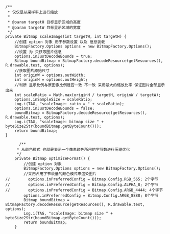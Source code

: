     /**
     * 仅仅是从采样率上进行缩放
     *
     * @param targetH 目标显示区域的高度
     * @param targetW 目标显示区域的宽度
     */
    private Bitmap scaleImage(int targetW, int targetH) {
        //创建 option 对象 用于参数设置 以及 信息装载
        BitmapFactory.Options options = new BitmapFactory.Options();
        //设置 为 只获取图片信息
        options.inJustDecodeBounds = true;
        Bitmap boundBitmap = BitmapFactory.decodeResource(getResources(), R.drawable.test, options);
        //获取图片原始尺寸
        int originW = options.outWidth;
        int originH = options.outHeight;
        //判断 显示比例与原图像比例是否一致 不一致 采用最大的缩放比率 保证图片全部显示出来
        int scaleRatio = Math.max(originH / targetH, originW / targetW);
        options.inSampleSize = scaleRatio;
        Log.i(TAG, "scaleImage: ratio = " + scaleRatio);
        options.inJustDecodeBounds = false;
        boundBitmap = BitmapFactory.decodeResource(getResources(), R.drawable.test, options);
        Log.i(TAG, "scaleImage: bitmap size " + byteSize2Str(boundBitmap.getByteCount()));
        return boundBitmap;
    }
    
          /**
         * 从颜色模式 也就是表示一个像素颜色所用的字节数进行压缩优化
         */
        private Bitmap optimizeFormat() {
            //创建 option 对象
            BitmapFactory.Options options = new BitmapFactory.Options();
            //采用占用字节最低的颜色模式来渲染图片  
    //        options.inPreferredConfig = Bitmap.Config.RGB_565; 2个字节
    //        options.inPreferredConfig = Bitmap.Config.ALPHA_8; 2个字节
    //        options.inPreferredConfig = Bitmap.Config.ARGB_4444; 4个字节
            options.inPreferredConfig = Bitmap.Config.ARGB_8888; 8个字节
            Bitmap boundBitmap = BitmapFactory.decodeResource(getResources(), R.drawable.test, options);
            Log.i(TAG, "scaleImage: bitmap size " + byteSize2Str(boundBitmap.getByteCount()));
            return boundBitmap;
        }
